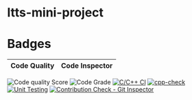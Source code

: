 # ltts-mini-project
# Badges
|Code Quality|Code Inspector|
|------------|--------------|
![Code quality Score](https://www.code-inspector.com/project/24683/score/svg)
![Code Grade](https://www.code-inspector.com/project/24683/status/svg)
[![C/C++ CI](https://github.com/BYSANIRAKESH/ltts-mini-project/actions/workflows/cppbuild.yml/badge.svg)](https://github.com/BYSANIRAKESH/ltts-mini-project/actions/workflows/cppbuild.yml)
[![cpp-check](https://github.com/BYSANIRAKESH/ltts-mini-project/actions/workflows/cppcheck.yml/badge.svg)](https://github.com/BYSANIRAKESH/ltts-mini-project/actions/workflows/cppcheck.yml)
[![Unit Testing](https://github.com/BYSANIRAKESH/ltts-mini-project/actions/workflows/Unit%20Test.yml/badge.svg)](https://github.com/BYSANIRAKESH/ltts-mini-project/actions/workflows/Unit%20Test.yml)
[![Contribution Check - Git Inspector](https://github.com/BYSANIRAKESH/ltts-mini-project/actions/workflows/git%20inspector.yml/badge.svg)](https://github.com/BYSANIRAKESH/ltts-mini-project/actions/workflows/git%20inspector.yml)
